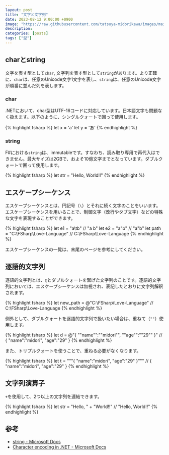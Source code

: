 ```yaml
---
layout: post
title: "文字と文字列"
date: 2023-08-12 9:00:00 +0900
image: "https://raw.githubusercontent.com/tatsuya-midorikawa/images/main/fsdoc-jp/common/fs-octcat.png"
description:
categories: [posts]
tags: ["型"]
---
```


## charとstring

文字を表す型として`char`, 文字列を表す型として`string`があります。より正確に、`char`は、任意のUnicode文字1文字を表し、`string`は、任意のUnicode文字が順番に並んだ列を表します。

### char

.NETにおいて、char型はUTF-16コードに対応しています。日本語文字も問題なく扱えます。以下のように、シングルクォートで囲って使用します。

{% highlight fsharp %}
let x = 'a'
let y = 'あ'
{% endhighlight %}

### string

F#における`string`は、immutableです。すなわち、読み取り専用で再代入はできません。最大サイズは2GBで、およそ10億文字までとなっています。ダブルクォートで囲って使用します。

{% highlight fsharp %}
let str = "Hello, World!!"
{% endhighlight %}

## エスケープシーケンス

エスケープシーケンスとは、円記号（`\`）とそれに続く文字のことをいいます。エスケープシーケンスを用いることで、制御文字（改行やタブ文字）などの特殊な文字を表現することができます。

{% highlight fsharp %}
let e1 = "a\tb" // "a  b"
let e2 = "a\"b" // "a"b"
let path = "C:\\FSharp\\Love-Language" // C:\FSharp\Love-Language
{% endhighlight %}

エスケープシーケンスの一覧は、末尾のページを参考にしてください。

## 逐語的文字列

逐語的文字列とは、`@`とダブルクォートを繋げた文字列のことです。逐語的文字列においては、エスケープシーケンスは無視され、表記したとおりに文字列解釈されます。

{% highlight fsharp %}
let new_path = @"C:\FSharp\Love-Language" // C:\FSharp\Love-Language
{% endhighlight %}

例外として、ダブルクォートを逐語的文字列で扱いたい場合は、重ねて（`""`）使用します。

{% highlight fsharp %}
let d = @"{ ""name"":""midori"", ""age"":""29"" }" // { "name":"midori", "age":"29" }
{% endhighlight %}

また、トリプルクォートを使うことで、重ねる必要がなくなります。

{% highlight fsharp %}
let t = """{ "name":"midori", "age":"29" }""" // { "name":"midori", "age":"29" }
{% endhighlight %}

## 文字列演算子

`+`を使用して、2つ以上の文字列を連結できます。

{% highlight fsharp %}
let str = "Hello, " + "World!!" // "Hello, World!!"
{% endhighlight %}

## 参考

- [string - Microsoft Docs](https://learn.microsoft.com/en-us/dotnet/fsharp/language-reference/strings)
- [Character encoding in .NET - Microsoft Docs](https://learn.microsoft.com/en-us/dotnet/standard/base-types/character-encoding-introduction)
